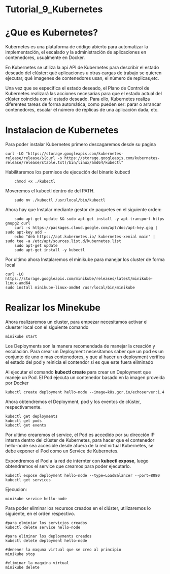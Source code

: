 ﻿# Tutorial_9_Kubernetes

# ¿Que es Kubernetes?

Kubernetes es una plataforma de código abierto para automatizar la implementación, el escalado y la administración de aplicaciones en contenedores, usualmente en Docker.

En Kubernetes se utiliza la api API de Kubernetes para describir el estado deseado del clúster: qué aplicaciones u otras cargas de trabajo se quieren ejecutar, qué imagenes de contenedores usan, el número de replicas,etc.

Una vez que se especifica el estado deseado, el Plano de Control de Kubernetes realizará las acciones necesarias para que el estado actual del clúster coincida con el estado deseado. Para ello, Kubernetes realiza diferentes tareas de forma automática, como pueden ser: parar o arrancar contenedores, escalar el número de réplicas de una aplicación dada, etc.

# Instalacion de Kubernetes

Para poder instalar Kubernetes primero descagaremos desde su pagina
```
curl -LO "https://storage.googleapis.com/kubernetes-release/release/$(curl -s https://storage.googleapis.com/kubernetes-release/release/stable.txt)/bin/linux/amd64/kubectl"
```
Habilitaremos los permisos de ejecución del binario kubectl
```
    chmod +x ./kubectl
```

Moveremos el kubectl dentro de del PATH.
```
    sudo mv ./kubectl /usr/local/bin/kubectl
```

Ahora hay que Instalar mediante gestor de paquetes en el siguiente orden:
```
    sudo apt-get update && sudo apt-get install -y apt-transport-https gnupg2 curl
    curl -s https://packages.cloud.google.com/apt/doc/apt-key.gpg | sudo apt-key add -
    echo "deb https://apt.kubernetes.io/ kubernetes-xenial main" | sudo tee -a /etc/apt/sources.list.d/kubernetes.list
    sudo apt-get update
    sudo apt-get install -y kubectl
```
Por ultimo ahora Instalaremos el minikube para manejar los cluster de forma local
```
curl -LO https://storage.googleapis.com/minikube/releases/latest/minikube-linux-amd64
sudo install minikube-linux-amd64 /usr/local/bin/minikube
```
# Realizar los Minekube

Ahora realizaremos un cluster, para empezar necesitamos activar el cluester local con el siguiente comando
```
minikube start
```
Los Deployments son la manera recomendada de manejar la creación y escalación.
Para crear un Deployment necesitamos saber que un pod es un conjunto de uno o mas contenedores, y que al hacer un deployment verifica el estado del pod y reinicia el contendor si es que este fuera eliminado

Al ejecutar el comando **kubectl create** para crear un Deployment que maneje un Pod. El Pod ejecuta un contenedor basado en la imagen proveida por Docker
```
kubectl create deployment hello-node --image=k8s.gcr.io/echoserver:1.4
```
Ahora obtendremos el Deployment, pod y los eventos de clúster, respectivamente.
```
kubectl get deployments
kubectl get pods
kubectl get events
```

Por ultimo crearemos el service, el Pod es accedido por su dirección IP interna dentro del clúster de Kubernetes, para hacer que el contenedor hello-node sea accesible desde afuera de la red virtual Kubernetes, se debe exponer el Pod como un Service de Kubernetes.

Expondremos el Pod a la red de internter con **kubectl expose**, luego obtendremos el service que creamos para poder ejecutarlo.

```
kubectl expose deployment hello-node --type=LoadBalancer --port=8080
kubectl get services
```
Ejecucion:
```
minikube service hello-node
```

Para poder eliminar los recursos creados en el clúster, utilizaremos lo siguiente, en el orden respectivo.
```
#para elminiar los servicios creados
kubectl delete service hello-node

#para eliminar los deployments creados
kubectl delete deployment hello-node

#denener la maquna virtual que se creo al principio
minikube stop

#eliminar la maquina virtual
minikube delete

```

